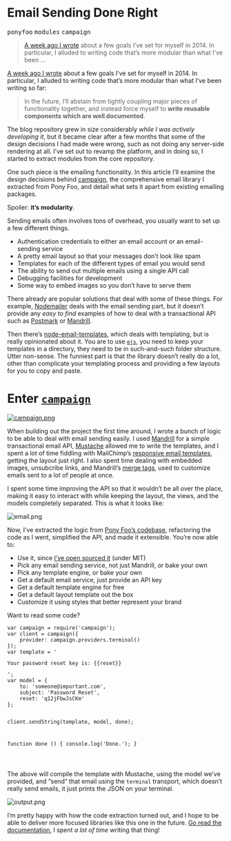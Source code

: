 <h1>Email Sending Done Right</h1>

<div><kbd>ponyfoo</kbd> <kbd>modules</kbd> <kbd>campaign</kbd></div>

<blockquote><p><a href="https://ponyfoo.com/2014/01/01/a-year-in-review">A week ago I wrote</a> about a few goals I&#x2019;ve set for myself in 2014. In particular, I alluded to writing code that&#x2019;s more modular than what I&#x2019;ve been &#x2026;</p></blockquote>

<div><p><a href="https://ponyfoo.com/2014/01/01/a-year-in-review">A week ago I wrote</a> about a few goals I&#x2019;ve set for myself in 2014. In particular, I alluded to writing code that&#x2019;s more modular than what I&#x2019;ve been writing so far:</p></div>

<div></div>

<div><blockquote> <p>In the future, I&#x2019;ll abstain from tightly coupling major pieces of functionality together, and instead force myself to <strong>write reusable components which are well documented</strong>.</p> </blockquote> <p>The blog repository grew in size considerably <em>while I was actively developing it</em>, but it became clear after a few months that some of the design decisions I had made were wrong, such as not doing any server-side rendering at all. I&#x2019;ve set out to revamp the platform, and in doing so, I started to extract modules from the core repository.</p> <p>One such piece is the emailing functionality. In this article I&#x2019;ll examine the design decisions behind <a href="https://github.com/bevacqua/campaign" target="_blank">campaign</a>, the comprehensive email library I extracted from Pony Foo, and detail what sets it apart from existing emailing packages.</p> <p>Spoiler: <strong>it&#x2019;s modularity</strong>.</p></div>

<div><p>Sending emails often involves tons of overhead, you usually want to set up a few different things.</p> <ul> <li>Authentication credentials to either an email account or an email-sending service</li> <li>A pretty email layout so that your messages don&#x2019;t look like spam</li> <li>Templates for each of the different types of email you would send</li> <li>The ability to send out multiple emails using a single API call</li> <li>Debugging facilities for development</li> <li>Some way to embed images so you don&#x2019;t have to serve them</li> </ul> <p>There already are popular solutions that deal with some of these things. For example, <a href="https://github.com/andris9/Nodemailer" target="_blank" aria-label="andris9/Nodemailer on GitHub">Nodemailer</a> deals with the email sending part, but it doesn&#x2019;t provide any <em>easy to find</em> examples of how to deal with a transactional API such as <a href="https://postmarkapp.com/" target="_blank" aria-label="Postmark Transactional Email">Postmark</a> or <a href="http://mandrill.com/" target="_blank" aria-label="Mandrill Email API">Mandrill</a>.</p> <p>Then there&#x2019;s <a href="https://github.com/niftylettuce/node-email-templates" target="_blank" aria-label="niftylettuce/node-email-templates on GitHub">node-email-templates</a>, which deals with templating, but is really opinionated about it. You are to use <a href="https://github.com/visionmedia/ejs" target="_blank" aria-label="visionmedia/ejs on GitHub"><code class="md-code md-code-inline">ejs</code></a>, you need to keep your templates in a directory, they need to be in such-and-such folder structure. Utter non-sense. The funniest part is that the library doesn&#x2019;t really do a lot, other than complicate your templating process and providing a few layouts for you to copy and paste.</p> <h1 id="enter-campaign-6">Enter <a href="https://github.com/bevacqua/campaign" target="_blank" aria-label="bevacqua/campaign on GitHub"><code class="md-code md-code-inline">campaign</code></a></h1> <p><a href="https://github.com/bevacqua/campaign" target="_blank" aria-label="bevacqua/campaign on GitHub"><img alt="campaign.png" class="" src="https://i.imgur.com/BGyQlmp.png"></a></p> <p>When building out the project the first time around, I wrote a bunch of logic to be able to deal with email sending easily. I used <a href="http://mandrill.com/" target="_blank" aria-label="Mandrill Email API">Mandrill</a> for a simple transactional email API, <a href="https://github.com/janl/mustache.js" target="_blank" aria-label="janl/mustache.js on GitHub">Mustache</a> allowed me to write the templates, and I spent a lot of time fiddling with MailChimp&#x2019;s <a href="https://github.com/mailchimp/Email-Blueprints" target="_blank" aria-label="mailchimp/Email-Blueprints on GitHub">responsive email templates</a>, getting the layout just right. I also spent time dealing with embedded images, unsubcribe links, and Mandrill&#x2019;s <a href="http://help.mandrill.com/entries/21678522-How-do-I-use-merge-tags-to-add-dynamic-content-" target="_blank" aria-label="How do I use merge tags to add dynamic content?">merge tags</a>, used to customize emails sent to a lot of people at once.</p> <p>I spent some time improving the API so that it wouldn&#x2019;t be all over the place, making it easy to interact with while keeping the layout, the views, and the models completely separated. This is what it looks like:</p> <p><img alt="email.png" title="Example email sent using campaign" class="" src="https://i.imgur.com/PQXuMfQ.png"></p> <p>Now, I&#x2019;ve extracted the logic from <a href="https://github.com/bevacqua/ponyfoo" target="_blank" aria-label="bevacqua/ponyfoo on GitHub">Pony Foo&#x2019;s codebase</a>, refactoring the code as I went, simplified the API, and made it extensible. You&#x2019;re now able to:</p> <ul> <li>Use it, since <a href="https://github.com/bevacqua/campaign" target="_blank" aria-label="bevacqua/campaign on GitHub">I&#x2019;ve open sourced it</a> (under MIT)</li> <li>Pick any email sending service, not just Mandrill, or bake your own</li> <li>Pick any template engine, or bake your own</li> <li>Get a default email service, just provide an API key</li> <li>Get a default template engine for free</li> <li>Get a default layout template out the box</li> <li>Customize it using styles that better represent your brand</li> </ul> <p>Want to read some code?</p> <pre class="md-code-block"><code class="md-code">var campaign = require(&apos;campaign&apos;);
var client = campaign({
    provider: campaign.providers.terminal()
});
var template = &apos;<p>Your password reset key is: {{reset}}</p>&apos;;
var model = {
    to: &apos;someone@important.com&apos;,
    subject: &apos;Password Reset&apos;,
    reset: &apos;q12jFbwJsCKm&apos;
};

client.sendString(template, model, done);

function done () {
  console.log(&apos;Done.&apos;);
}

</code></pre> <p>The above will compile the template with Mustache, using the model we&#x2019;ve provided, and &#x201C;send&#x201D; that email using the <code class="md-code md-code-inline">terminal</code> transport, which doesn&#x2019;t really send emails, it just prints the JSON on your terminal.</p> <p><img alt="output.png" class="" src="https://i.imgur.com/bt8IUS9.png"></p> <p>I&#x2019;m pretty happy with how the code extraction turned out, and I hope to be able to deliver more focused libraries like this one in the future. <a href="https://github.com/bevacqua/campaign" target="_blank" aria-label="bevacqua/campaign on GitHub">Go read the documentation</a>, I spent <em>a lot of time</em> writing that thing!</p></div>
